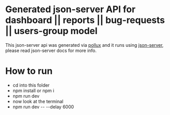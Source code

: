 # Generated json-server API for dashboard || reports || bug-requests || users-group model
This json-server api was generated via [pollux](https://mohammedal-rowad.github.io/pollux/)
and it runs using [json-server](https://github.com/typicode/json-server), please read json-server docs for more info.

# How to run
- cd into this folder
- npm install or npm i
- npm run dev
- now look at the terminal
- npm run dev -- --delay 6000

